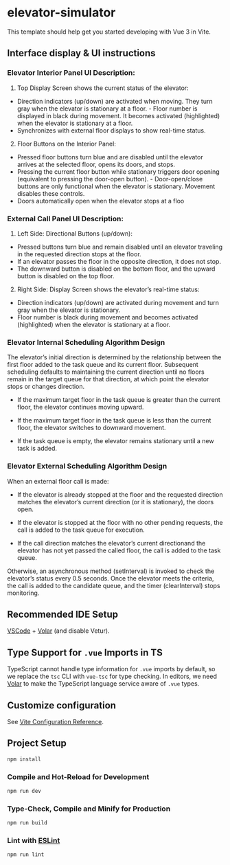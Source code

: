 # elevator-simulator

This template should help get you started developing with Vue 3 in Vite.

## Interface display & UI instructions

### Elevator Interior Panel UI Description:

1. ​Top Display Screen​ shows the current status of the elevator:

- ​Direction indicators​ (up/down) are activated when moving. They turn gray when the elevator is stationary at a floor.
​- Floor number​ is displayed in black during movement. It becomes activated (highlighted) when the elevator is stationary at a floor.
- Synchronizes with external floor displays to show real-time status.
​
2. Floor Buttons on the Interior Panel:

- Pressed floor buttons turn ​blue​ and are ​disabled​ until the elevator arrives at the selected floor, opens its doors, and stops.
- Pressing the current floor button while stationary triggers door opening (equivalent to pressing the door-open button).
​- Door-open/close buttons​ are only functional when the elevator is stationary. Movement disables these controls.
- Doors automatically open when the elevator stops at a floo

### External Call Panel UI Description:

1. ​Left Side: Directional Buttons​ (up/down):

- Pressed buttons turn ​blue​ and remain disabled until an elevator traveling in the requested direction stops at the floor.
- If an elevator passes the floor in the opposite direction, it does not stop.
- The ​downward button is disabled on the bottom floor, and the ​upward button is disabled on the top floor.

2. ​Right Side: Display Screen​ shows the elevator’s real-time status:

- ​Direction indicators​ (up/down) are activated during movement and turn gray when the elevator is stationary.
- ​Floor number​ is black during movement and becomes activated (highlighted) when the elevator is stationary at a floor.

### Elevator Internal Scheduling Algorithm Design

  The elevator’s initial direction is determined by the relationship between the first floor added to the task queue and its current floor. Subsequent scheduling defaults to maintaining the current direction until no floors remain in the target queue for that direction, at which point the elevator stops or changes direction.

- If the ​maximum target floor​ in the task queue is ​greater than the current floor, the elevator continues moving ​upward.

- If the ​maximum target floor​ in the task queue is ​less than the current floor, the elevator switches to ​downward​ movement.

- If the task queue is ​empty, the elevator remains ​stationary​ until a new task is added.

### Elevator External Scheduling Algorithm Design

When an external floor call is made:

- ​If the elevator is already stopped at the floor​ and the requested direction matches the elevator’s current direction (or it is stationary), the doors open.

- If the elevator is stopped at the floor​ with no other pending requests, the call is added to the task queue for execution.

- If the call direction matches the elevator’s current direction​ and the elevator has not yet passed the called floor, the call is added to the task queue.

Otherwise, an asynchronous method (setInterval) is invoked to check the elevator’s status ​every 0.5 seconds. Once the elevator meets the criteria, the call is added to the candidate queue, and the timer (clearInterval) stops monitoring.

## Recommended IDE Setup

[VSCode](https://code.visualstudio.com/) + [Volar](https://marketplace.visualstudio.com/items?itemName=Vue.volar) (and disable Vetur).

## Type Support for `.vue` Imports in TS

TypeScript cannot handle type information for `.vue` imports by default, so we replace the `tsc` CLI with `vue-tsc` for type checking. In editors, we need [Volar](https://marketplace.visualstudio.com/items?itemName=Vue.volar) to make the TypeScript language service aware of `.vue` types.

## Customize configuration

See [Vite Configuration Reference](https://vite.dev/config/).

## Project Setup

```sh
npm install
```

### Compile and Hot-Reload for Development

```sh
npm run dev
```

### Type-Check, Compile and Minify for Production

```sh
npm run build
```

### Lint with [ESLint](https://eslint.org/)

```sh
npm run lint
```
